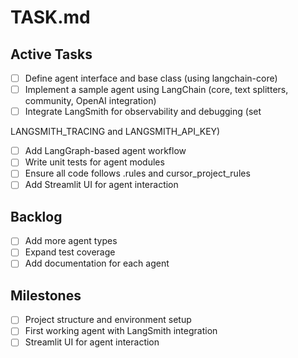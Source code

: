 # TASK.md

## Active Tasks
- [ ] Define agent interface and base class (using langchain-core)
- [ ] Implement a sample agent using LangChain (core, text splitters, community, OpenAI integration)
- [ ] Integrate LangSmith for observability and debugging (set 

LANGSMITH_TRACING and LANGSMITH_API_KEY)
- [ ] Add LangGraph-based agent workflow
- [ ] Write unit tests for agent modules
- [ ] Ensure all code follows .rules and cursor_project_rules
- [ ] Add Streamlit UI for agent interaction

## Backlog
- [ ] Add more agent types
- [ ] Expand test coverage
- [ ] Add documentation for each agent

## Milestones
- [ ] Project structure and environment setup
- [ ] First working agent with LangSmith integration
- [ ] Streamlit UI for agent interaction
